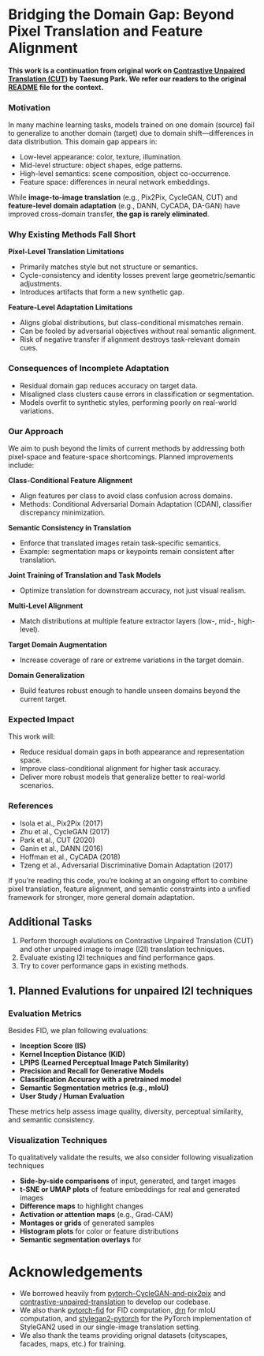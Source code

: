 # Bridging the Domain Gap: Beyond Pixel Translation and Feature Alignment
#### This work is a continuation from original work on [Contrastive Unpaired Translation (CUT)](https://github.com/taesungp/contrastive-unpaired-translation) by Taesung Park. We refer our readers to the original [README](https://github.com/taesungp/contrastive-unpaired-translation/blob/master/README.md) file for the context.



### Motivation
In many machine learning tasks, models trained on one domain (source) fail to generalize to another domain (target) due to domain shift—differences in data distribution.
This domain gap appears in:

- Low-level appearance: color, texture, illumination.
- Mid-level structure: object shapes, edge patterns.
- High-level semantics: scene composition, object co-occurrence.
- Feature space: differences in neural network embeddings.

While **image-to-image translation** (e.g., Pix2Pix, CycleGAN, CUT) and **feature-level domain adaptation** (e.g., DANN, CyCADA, DA-GAN) have improved cross-domain transfer, **the gap is rarely eliminated**.

### Why Existing Methods Fall Short

**Pixel-Level Translation Limitations**    
- Primarily matches style but not structure or semantics.  
- Cycle-consistency and identity losses prevent large geometric/semantic adjustments.  
- Introduces artifacts that form a new synthetic gap.  

**Feature-Level Adaptation Limitations**  
- Aligns global distributions, but class-conditional mismatches remain.  
- Can be fooled by adversarial objectives without real semantic alignment.  
- Risk of negative transfer if alignment destroys task-relevant domain cues.  
### Consequences of Incomplete Adaptation  
- Residual domain gap reduces accuracy on target data.  
- Misaligned class clusters cause errors in classification or segmentation.  
- Models overfit to synthetic styles, performing poorly on real-world variations.  
### Our Approach  

We aim to push beyond the limits of current methods by addressing both pixel-space and feature-space shortcomings. Planned improvements include:  

**Class-Conditional Feature Alignment**  
- Align features per class to avoid class confusion across domains.  
- Methods: Conditional Adversarial Domain Adaptation (CDAN), classifier discrepancy minimization.  

**Semantic Consistency in Translation**  
- Enforce that translated images retain task-specific semantics.  
- Example: segmentation maps or keypoints remain consistent after translation.  

**Joint Training of Translation and Task Models**  
- Optimize translation for downstream accuracy, not just visual realism.  

**Multi-Level Alignment**  
- Match distributions at multiple feature extractor layers (low-, mid-, high-level).  

**Target Domain Augmentation**  
- Increase coverage of rare or extreme variations in the target domain.  

**Domain Generalization**   
- Build features robust enough to handle unseen domains beyond the current target.  

### Expected Impact
This work will:
- Reduce residual domain gaps in both appearance and representation space.
- Improve class-conditional alignment for higher task accuracy.
- Deliver more robust models that generalize better to real-world scenarios.

### References
- Isola et al., Pix2Pix (2017)
- Zhu et al., CycleGAN (2017)
- Park et al., CUT (2020)
- Ganin et al., DANN (2016)
- Hoffman et al., CyCADA (2018)
- Tzeng et al., Adversarial Discriminative Domain Adaptation (2017)

If you’re reading this code, you’re looking at an ongoing effort to combine pixel translation, feature alignment, and semantic constraints into a unified framework for stronger, more general domain adaptation.





















## Additional Tasks
1. Perform thorough evalutions on Contrastive Unpaired Translation (CUT) and other unpaired image to image (I2I) translation techniques.
2. Evaluate existing I2I techniques  and find performance gaps.
3. Try to cover performance gaps in existing methods.

## 1. Planned Evalutions for unpaired I2I techniques

### Evaluation Metrics
Besides FID, we plan following evaluations:

- **Inception Score (IS)**
- **Kernel Inception Distance (KID)**
- **LPIPS (Learned Perceptual Image Patch Similarity)**
- **Precision and Recall for Generative Models**
- **Classification Accuracy with a pretrained model**
- **Semantic Segmentation metrics (e.g., mIoU)**
- **User Study / Human Evaluation**

These metrics help assess image quality, diversity, perceptual similarity, and semantic consistency.

### Visualization Techniques
To qualitatively validate the results, we also consider following visualization techniques

- **Side-by-side comparisons** of input, generated, and target images
- **t-SNE or UMAP plots** of feature embeddings for real and generated images
- **Difference maps** to highlight changes
- **Activation or attention maps** (e.g., Grad-CAM)
- **Montages or grids** of generated samples
- **Histogram plots** for color or feature distributions
- **Semantic segmentation overlays** for



# Acknowledgements
- We borrowed heavily from [pytorch-CycleGAN-and-pix2pix](https://github.com/junyanz/pytorch-CycleGAN-and-pix2pix) and [contrastive-unpaired-translation](https://github.com/taesungp/contrastive-unpaired-translation) to develop our codebase. 
- We also thank [pytorch-fid](https://github.com/mseitzer/pytorch-fid) for FID computation,  [drn](https://github.com/fyu/drn) for mIoU computation, and [stylegan2-pytorch](https://github.com/rosinality/stylegan2-pytorch/) for the PyTorch implementation of StyleGAN2 used in our single-image translation setting.
- We also thank the teams providing orignal datasets (cityscapes, facades, maps, etc.) for training.
